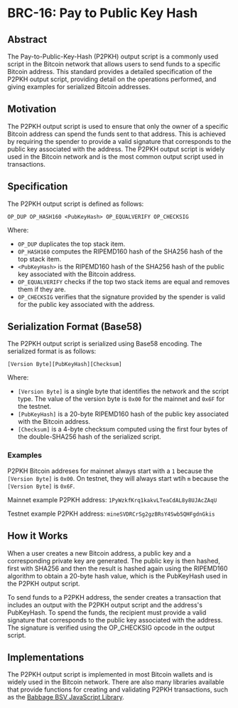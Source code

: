 # BRC-16: Pay to Public Key Hash

## Abstract

The Pay-to-Public-Key-Hash (P2PKH) output script is a commonly used script in the Bitcoin network that allows users to send funds to a specific Bitcoin address. This standard provides a detailed specification of the P2PKH output script, providing detail on the operations performed, and giving examples for serialized Bitcoin addresses.

## Motivation

The P2PKH output script is used to ensure that only the owner of a specific Bitcoin address can spend the funds sent to that address. This is achieved by requiring the spender to provide a valid signature that corresponds to the public key associated with the address. The P2PKH output script is widely used in the Bitcoin network and is the most common output script used in transactions.

## Specification

The P2PKH output script is defined as follows:

```
OP_DUP OP_HASH160 <PubKeyHash> OP_EQUALVERIFY OP_CHECKSIG
```

Where:

- `OP_DUP` duplicates the top stack item.
- `OP_HASH160` computes the RIPEMD160 hash of the SHA256 hash of the top stack item.
- `<PubKeyHash>` is the RIPEMD160 hash of the SHA256 hash of the public key associated with the Bitcoin address.
- `OP_EQUALVERIFY` checks if the top two stack items are equal and removes them if they are.
- `OP_CHECKSIG` verifies that the signature provided by the spender is valid for the public key associated with the address.

## Serialization Format (Base58)

The P2PKH output script is serialized using Base58 encoding. The serialized format is as follows:

```
[Version Byte][PubKeyHash][Checksum]
```

Where:

- `[Version Byte]` is a single byte that identifies the network and the script type. The value of the version byte is `0x00` for the mainnet and `0x6F` for the testnet.
- `[PubKeyHash]` is a 20-byte RIPEMD160 hash of the public key associated with the Bitcoin address.
- `[Checksum]` is a 4-byte checksum computed using the first four bytes of the double-SHA256 hash of the serialized script.

### Examples

P2PKH Bitcoin addreses for mainnet always start with a `1` because the `[Version Byte]` is `0x00`. On testnet, they will always start wtih `m` because the `[Version Byte]` is `0x6F`.

Mainnet example P2PKH address: `1PyWzkfKrq1kakvLTeaCdAL8y8UJAcZAqU`

Testnet example P2PKH address: `mineSVDRCrSg2gzBRsY4Swb5QHFgdnGkis`

## How it Works

When a user creates a new Bitcoin address, a public key and a corresponding private key are generated. The public key is then hashed, first with SHA256 and then the result is hashed again using the RIPEMD160 algorithm to obtain a 20-byte hash value, which is the PubKeyHash used in the P2PKH output script.

To send funds to a P2PKH address, the sender creates a transaction that includes an output with the P2PKH output script and the address's PubKeyHash. To spend the funds, the recipient must provide a valid signature that corresponds to the public key associated with the address. The signature is verified using the OP_CHECKSIG opcode in the output script.

## Implementations

The P2PKH output script is implemented in most Bitcoin wallets and is widely used in the Bitcoin network. There are also many libraries available that provide functions for creating and validating P2PKH transactions, such as the [Babbage BSV JavaScript Library](https://github.com/p2ppsr/babbage-bsv).
